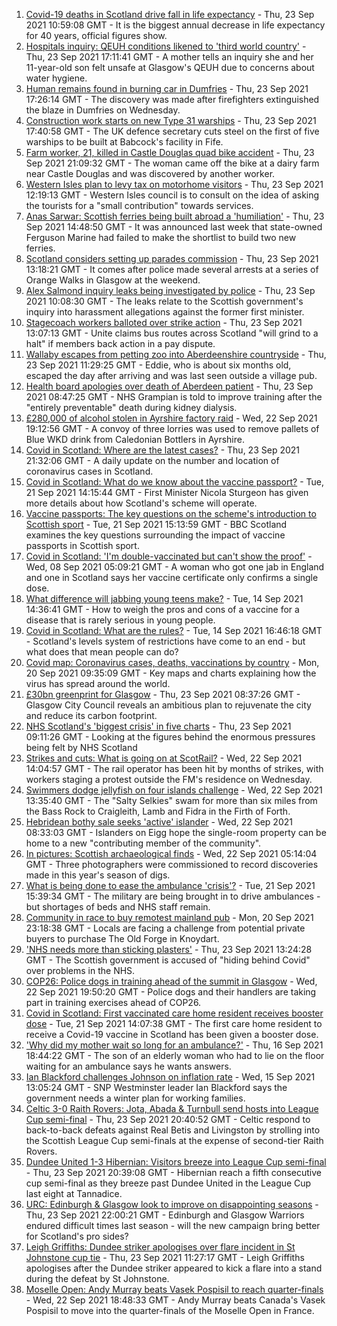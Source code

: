 1. [Covid-19 deaths in Scotland drive fall in life expectancy](https://www.bbc.co.uk/news/uk-scotland-58663991?at_medium=RSS&at_campaign=KARANGA) - Thu, 23 Sep 2021 10:59:08 GMT - It is the biggest annual decrease in life expectancy for 40 years, official figures show.
2. [Hospitals inquiry: QEUH conditions likened to 'third world country'](https://www.bbc.co.uk/news/uk-scotland-58671520?at_medium=RSS&at_campaign=KARANGA) - Thu, 23 Sep 2021 17:11:41 GMT - A mother tells an inquiry she and her 11-year-old son felt unsafe at Glasgow's QEUH due to concerns about water hygiene.
3. [Human remains found in burning car in Dumfries](https://www.bbc.co.uk/news/uk-scotland-south-scotland-58671862?at_medium=RSS&at_campaign=KARANGA) - Thu, 23 Sep 2021 17:26:14 GMT - The discovery was made after firefighters extinguished the blaze in Dumfries on Wednesday.
4. [Construction work starts on new Type 31 warships](https://www.bbc.co.uk/news/uk-scotland-scotland-business-58668608?at_medium=RSS&at_campaign=KARANGA) - Thu, 23 Sep 2021 17:40:58 GMT - The UK defence secretary cuts steel on the first of five warships to be built at Babcock's facility in Fife.
5. [Farm worker, 21, killed in Castle Douglas quad bike accident](https://www.bbc.co.uk/news/uk-scotland-south-scotland-58673237?at_medium=RSS&at_campaign=KARANGA) - Thu, 23 Sep 2021 21:09:32 GMT - The woman came off the bike at a dairy farm near Castle Douglas and was discovered by another worker.
6. [Western Isles plan to levy tax on motorhome visitors](https://www.bbc.co.uk/news/uk-scotland-highlands-islands-58663618?at_medium=RSS&at_campaign=KARANGA) - Thu, 23 Sep 2021 12:19:13 GMT - Western Isles council is to consult on the idea of asking the tourists for a "small contribution" towards services.
7. [Anas Sarwar: Scottish ferries being built abroad a 'humiliation'](https://www.bbc.co.uk/news/uk-scotland-scotland-politics-58667826?at_medium=RSS&at_campaign=KARANGA) - Thu, 23 Sep 2021 14:48:50 GMT - It was announced last week that state-owned Ferguson Marine had failed to make the shortlist to build two new ferries.
8. [Scotland considers setting up parades commission](https://www.bbc.co.uk/news/uk-scotland-scotland-politics-58667822?at_medium=RSS&at_campaign=KARANGA) - Thu, 23 Sep 2021 13:18:21 GMT - It comes after police made several arrests at a series of Orange Walks in Glasgow at the weekend.
9. [Alex Salmond inquiry leaks being investigated by police](https://www.bbc.co.uk/news/uk-scotland-58661817?at_medium=RSS&at_campaign=KARANGA) - Thu, 23 Sep 2021 10:08:30 GMT - The leaks relate to the Scottish government's inquiry into harassment allegations against the former first minister.
10. [Stagecoach workers balloted over strike action](https://www.bbc.co.uk/news/uk-scotland-scotland-business-58663786?at_medium=RSS&at_campaign=KARANGA) - Thu, 23 Sep 2021 13:07:13 GMT - Unite claims bus routes across Scotland "will grind to a halt" if members back action in a pay dispute.
11. [Wallaby escapes from petting zoo into Aberdeenshire countryside](https://www.bbc.co.uk/news/uk-scotland-north-east-orkney-shetland-58663052?at_medium=RSS&at_campaign=KARANGA) - Thu, 23 Sep 2021 11:29:25 GMT - Eddie, who is about six months old, escaped the day after arriving and was last seen outside a village pub.
12. [Health board apologies over death of Aberdeen patient](https://www.bbc.co.uk/news/uk-scotland-north-east-orkney-shetland-58663050?at_medium=RSS&at_campaign=KARANGA) - Thu, 23 Sep 2021 08:47:25 GMT - NHS Grampian is told to improve training after the "entirely preventable" death during kidney dialysis.
13. [£280,000 of alcohol stolen in Ayrshire factory raid](https://www.bbc.co.uk/news/uk-scotland-glasgow-west-58655298?at_medium=RSS&at_campaign=KARANGA) - Wed, 22 Sep 2021 19:12:56 GMT - A convoy of three lorries was used to remove pallets of Blue WKD drink from Caledonian Bottlers in Ayrshire.
14. [Covid in Scotland: Where are the latest cases?](https://www.bbc.co.uk/news/uk-scotland-53511877?at_medium=RSS&at_campaign=KARANGA) - Thu, 23 Sep 2021 21:32:06 GMT - A daily update on the number and location of coronavirus cases in Scotland.
15. [Covid in Scotland: What do we know about the vaccine passport?](https://www.bbc.co.uk/news/uk-scotland-58422607?at_medium=RSS&at_campaign=KARANGA) - Tue, 21 Sep 2021 14:15:44 GMT - First Minister Nicola Sturgeon has given more details about how Scotland's scheme will operate.
16. [Vaccine passports: The key questions on the scheme's introduction to Scottish sport](https://www.bbc.co.uk/sport/scotland/58588302?at_medium=RSS&at_campaign=KARANGA) - Tue, 21 Sep 2021 15:13:59 GMT - BBC Scotland examines the key questions surrounding the impact of vaccine passports in Scottish sport.
17. [Covid in Scotland: 'I'm double-vaccinated but can't show the proof'](https://www.bbc.co.uk/news/uk-scotland-58475922?at_medium=RSS&at_campaign=KARANGA) - Wed, 08 Sep 2021 05:09:21 GMT - A woman who got one jab in England and one in Scotland says her vaccine certificate only confirms a single dose.
18. [What difference will jabbing young teens make?](https://www.bbc.co.uk/news/health-58423152?at_medium=RSS&at_campaign=KARANGA) - Tue, 14 Sep 2021 14:36:41 GMT - How to weigh the pros and cons of a vaccine for a disease that is rarely serious in young people.
19. [Covid in Scotland: What are the rules?](https://www.bbc.co.uk/news/uk-scotland-53166816?at_medium=RSS&at_campaign=KARANGA) - Tue, 14 Sep 2021 16:46:18 GMT - Scotland's levels system of restrictions have come to an end - but what does that mean people can do?
20. [Covid map: Coronavirus cases, deaths, vaccinations by country](https://www.bbc.co.uk/news/world-51235105?at_medium=RSS&at_campaign=KARANGA) - Mon, 20 Sep 2021 09:35:09 GMT - Key maps and charts explaining how the virus has spread around the world.
21. [£30bn greenprint for Glasgow](https://www.bbc.co.uk/news/uk-scotland-58661390?at_medium=RSS&at_campaign=KARANGA) - Thu, 23 Sep 2021 08:37:26 GMT - Glasgow City Council reveals an ambitious plan to rejuvenate the city and reduce its carbon footprint.
22. [NHS Scotland's 'biggest crisis' in five charts](https://www.bbc.co.uk/news/uk-scotland-58641817?at_medium=RSS&at_campaign=KARANGA) - Thu, 23 Sep 2021 09:11:26 GMT - Looking at the figures behind the enormous pressures being felt by NHS Scotland
23. [Strikes and cuts: What is going on at ScotRail?](https://www.bbc.co.uk/news/uk-scotland-scotland-politics-58653282?at_medium=RSS&at_campaign=KARANGA) - Wed, 22 Sep 2021 14:04:57 GMT - The rail operator has been hit by months of strikes, with workers staging a protest outside the FM's residence on Wednesday.
24. [Swimmers dodge jellyfish on four islands challenge](https://www.bbc.co.uk/news/uk-scotland-edinburgh-east-fife-58624092?at_medium=RSS&at_campaign=KARANGA) - Wed, 22 Sep 2021 13:35:40 GMT - The "Salty Selkies" swam for more than six miles from the Bass Rock to Craigleith, Lamb and Fidra in the Firth of Forth.
25. [Hebridean bothy sale seeks 'active' islander](https://www.bbc.co.uk/news/uk-scotland-highlands-islands-58638453?at_medium=RSS&at_campaign=KARANGA) - Wed, 22 Sep 2021 08:33:03 GMT - Islanders on Eigg hope the single-room property can be home to a new "contributing member of the community".
26. [In pictures: Scottish archaeological finds](https://www.bbc.co.uk/news/uk-scotland-58638450?at_medium=RSS&at_campaign=KARANGA) - Wed, 22 Sep 2021 05:14:04 GMT - Three photographers were commissioned to record discoveries made in this year's season of digs.
27. [What is being done to ease the ambulance 'crisis'?](https://www.bbc.co.uk/news/uk-scotland-58588112?at_medium=RSS&at_campaign=KARANGA) - Tue, 21 Sep 2021 15:39:34 GMT - The military are being brought in to drive ambulances - but shortages of beds and NHS staff remain.
28. [Community in race to buy remotest mainland pub](https://www.bbc.co.uk/news/uk-scotland-highlands-islands-58624724?at_medium=RSS&at_campaign=KARANGA) - Mon, 20 Sep 2021 23:18:38 GMT - Locals are facing a challenge from potential private buyers to purchase The Old Forge in Knoydart.
29. ['NHS needs more than sticking plasters'](https://www.bbc.co.uk/news/uk-scotland-58668504?at_medium=RSS&at_campaign=KARANGA) - Thu, 23 Sep 2021 13:24:28 GMT - The Scottish government is accused of "hiding behind Covid" over problems in the NHS.
30. [COP26: Police dogs in training ahead of the summit in Glasgow](https://www.bbc.co.uk/news/uk-scotland-58659556?at_medium=RSS&at_campaign=KARANGA) - Wed, 22 Sep 2021 19:50:20 GMT - Police dogs and their handlers are taking part in training exercises ahead of COP26.
31. [Covid in Scotland: First vaccinated care home resident receives booster dose](https://www.bbc.co.uk/news/uk-scotland-58642244?at_medium=RSS&at_campaign=KARANGA) - Tue, 21 Sep 2021 14:07:38 GMT - The first care home resident to receive a Covid-19 vaccine in Scotland has been given a booster dose.
32. ['Why did my mother wait so long for an ambulance?'](https://www.bbc.co.uk/news/uk-scotland-58591075?at_medium=RSS&at_campaign=KARANGA) - Thu, 16 Sep 2021 18:44:22 GMT - The son of an elderly woman who had to lie on the floor waiting for an ambulance says he wants answers.
33. [Ian Blackford challenges Johnson on inflation rate](https://www.bbc.co.uk/news/uk-politics-58570946?at_medium=RSS&at_campaign=KARANGA) - Wed, 15 Sep 2021 13:05:24 GMT - SNP Westminster leader Ian Blackford says the government needs a winter plan for working families.
34. [Celtic 3-0 Raith Rovers: Jota, Abada & Turnbull send hosts into League Cup semi-final](https://www.bbc.co.uk/sport/football/58627508?at_medium=RSS&at_campaign=KARANGA) - Thu, 23 Sep 2021 20:40:52 GMT - Celtic respond to back-to-back defeats against Real Betis and Livingston by strolling into the Scottish League Cup semi-finals at the expense of second-tier Raith Rovers.
35. [Dundee United 1-3 Hibernian: Visitors breeze into League Cup semi-final](https://www.bbc.co.uk/sport/football/58627515?at_medium=RSS&at_campaign=KARANGA) - Thu, 23 Sep 2021 20:39:08 GMT - Hibernian reach a fifth consecutive cup semi-final as they breeze past Dundee United in the League Cup last eight at Tannadice.
36. [URC: Edinburgh & Glasgow look to improve on disappointing seasons](https://www.bbc.co.uk/sport/rugby-union/58643745?at_medium=RSS&at_campaign=KARANGA) - Thu, 23 Sep 2021 22:00:21 GMT - Edinburgh and Glasgow Warriors endured difficult times last season - will the new campaign bring better for Scotland's pro sides?
37. [Leigh Griffiths: Dundee striker apologises over flare incident in St Johnstone cup tie](https://www.bbc.co.uk/sport/football/58662407?at_medium=RSS&at_campaign=KARANGA) - Thu, 23 Sep 2021 11:27:17 GMT - Leigh Griffiths apologises after the Dundee striker appeared to kick a flare into a stand during the defeat by St Johnstone.
38. [Moselle Open: Andy Murray beats Vasek Pospisil to reach quarter-finals](https://www.bbc.co.uk/sport/tennis/58656261?at_medium=RSS&at_campaign=KARANGA) - Wed, 22 Sep 2021 18:48:33 GMT - Andy Murray beats Canada's Vasek Pospisil to move into the quarter-finals of the Moselle Open in France.

